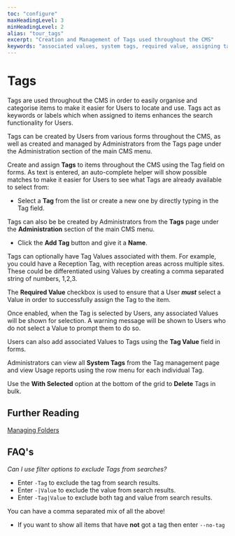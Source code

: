 ```yaml
---
toc: "configure"
maxHeadingLevel: 3
minHeadingLevel: 2
alias: "tour_tags"
excerpt: "Creation and Management of Tags used throughout the CMS"
keywords: "associated values, system tags, required value, assigning tags, delete tags in bulk"
---
```


# Tags

Tags are used throughout the CMS in order to easily organise and categorise items to make it easier for Users to locate and use. Tags act as keywords or labels which when assigned to items enhances the search functionality for Users. 

Tags can be created by Users from various forms throughout the CMS, as well as created and managed by Administrators from the Tags page under the Administration section of the main CMS menu.

Create and assign **Tags** to items throughout the CMS using the Tag field on forms. As text is entered, an auto-complete helper will show possible matches to make it easier for Users to see what Tags are already available to select from:

- Select a **Tag** from the list or create a new one by directly typing in the Tag field.

Tags can also be be created by Administrators from the **Tags** page under the **Administration** section of the main CMS menu.

- Click the **Add Tag** button and give it a **Name**.

Tags can optionally have Tag Values associated with them. For example, you could have a Reception Tag, with reception areas across multiple sites. These could be differentiated using Values by creating a comma separated string of numbers, 1,2,3.

The **Required Value** checkbox is used to ensure that a User ***must*** select a Value in order to successfully assign the Tag to the item.

Once enabled, when the Tag is selected by Users, any associated Values will be shown for selection. A warning message will be shown to Users who do not select a Value to prompt them to do so.

Users can also add associated Values to Tags using the **Tag Value** field in forms.

Administrators can view all **System Tags** from the Tag management page and view Usage reports using the row menu for each individual Tag.

Use the **With Selected** option at the bottom of the grid to **Delete** Tags in bulk.

## Further Reading

[Managing Folders](configure_folders.html)

## FAQ's

*Can I use filter options to exclude Tags from searches?*

- Enter `-Tag` to exclude the tag from search results.
- Enter `-|Value` to exclude the value from search results.
- Enter `-Tag|Value` to exclude both tag and value from search results.

You can have a comma separated mix of all the above!

- If you want to show all items that have **not** got a tag then enter `--no-tag`























